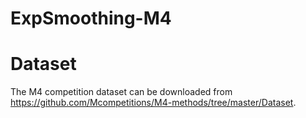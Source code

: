 # ExpSmoothing-M4


# Dataset
The M4 competition dataset can be downloaded from https://github.com/Mcompetitions/M4-methods/tree/master/Dataset.
